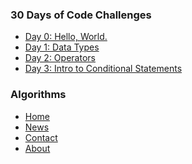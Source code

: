 <!DOCTYPE html>
<html>
<head>
<style>
</style>
</head>
<body>


<h3>30 Days of Code Challenges</h3>
<ul>
  <li><a href="" style="">Day 0: Hello, World.</a></li>
  <li><a href="">Day 1: Data Types</a></li>
  <li><a href="">Day 2: Operators</a></li>
  <li><a href="">Day 3: Intro to Conditional Statements</a></li>
</ul>

<h3>Algorithms</h3>
<ul>
  <li><a href="#home">Home</a></li>
  <li><a href="#news">News</a></li>
  <li><a href="#contact">Contact</a></li>
  <li><a href="#about">About</a></li>
</ul>





</body>
</html>



